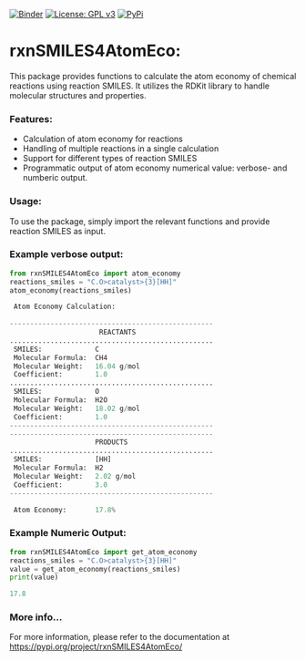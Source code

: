 
[![Binder](https://mybinder.org/badge_logo.svg)](https://mybinder.org/v2/gh/sgiani95/rxnSMILES4AtomEcoACSJChemEduc/HEAD) [![License: GPL v3](https://img.shields.io/badge/License-GPLv3-green.svg)](https://www.gnu.org/licenses/gpl-3.0) [![PyPi](https://img.shields.io/badge/pypi-v.2025.03.04-orange)](https://pypi.org/project/rxnSMILES4AtomEco/) 

# rxnSMILES4AtomEco:

This package provides functions to calculate the atom economy of chemical reactions using reaction SMILES.
It utilizes the RDKit library to handle molecular structures and properties.

### Features:
- Calculation of atom economy for reactions
- Handling of multiple reactions in a single calculation
- Support for different types of reaction SMILES
- Programmatic output of atom economy numerical value: verbose- and numberic output.
    
### Usage:
To use the package, simply import the relevant functions and provide reaction SMILES as input.
    
### Example verbose output:

```python
from rxnSMILES4AtomEco import atom_economy
reactions_smiles = "C.O>catalyst>{3}[HH]"
atom_economy(reactions_smiles)

 Atom Economy Calculation:
 
--------------------------------------------------
                      REACTANTS
..................................................
 SMILES:             C
 Molecular Formula:  CH4
 Molecular Weight:   16.04 g/mol
 Coefficient:        1.0
..................................................
 SMILES:             O
 Molecular Formula:  H2O
 Molecular Weight:   18.02 g/mol
 Coefficient:        1.0
--------------------------------------------------
--------------------------------------------------
                     PRODUCTS
..................................................
 SMILES:             [HH]
 Molecular Formula:  H2
 Molecular Weight:   2.02 g/mol
 Coefficient:        3.0
--------------------------------------------------

 Atom Economy:       17.8%
```

### Example Numeric Output:

```python  
from rxnSMILES4AtomEco import get_atom_economy
reactions_smiles = "C.O>catalyst>{3}[HH]"
value = get_atom_economy(reactions_smiles)
print(value)

17.8
```

### More info...
For more information, please refer to the documentation at https://pypi.org/project/rxnSMILES4AtomEco/
